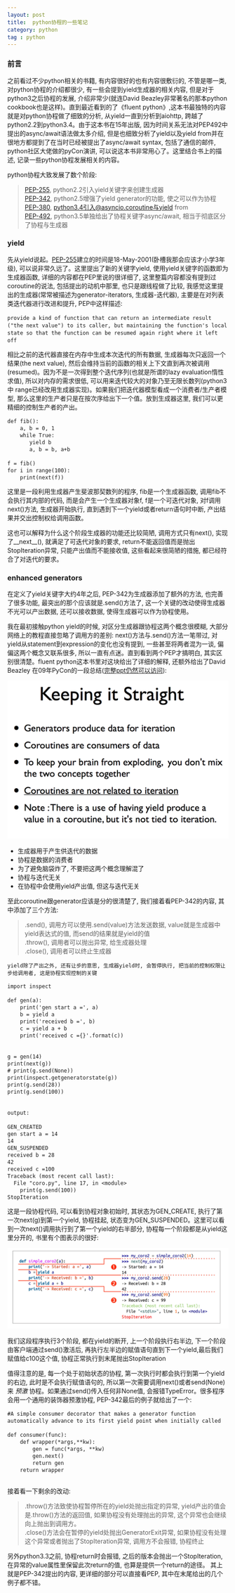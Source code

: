 ```yaml
---
layout: post
title:  python协程的一些笔记
category: python
tag : python
--- 
```

 
### 前言  

之前看过不少python相关的书籍, 有内容很好的也有内容很敷衍的, 不管是哪一类, 对python协程的介绍都很少, 有一些会提到yield生成器的相关内容, 但是对于python3之后协程的发展, 介绍非常少(就连David Beazley非常著名的那本python cookbook也是这样)。直到最近看到的了《fluent python》,这本书最独特的内容就是对python协程做了细致的分析, 从yield一直到分析到aiohttp, 跨越了python2.2到python3.4。由于这本书在15年出版, 因为时间关系无法对PEP492中提出的async/await语法做太多介绍, 但是也细致分析了yield以及yield from并在很地方都提到了在当时已经被提出了async/await syntax, 包括了通信的邮件, python社区大佬做的pyCon演讲, 可以说这本书非常用心了。这里结合书上的描述, 记录一些python协程发展相关的内容。  

python协程大致发展了数个阶段:  

>[PEP-255](https://www.python.org/dev/peps/pep-0255/), python2.2引入yield关键字来创建生成器    
>[PEP-342](https://www.python.org/dev/peps/pep-0342/), python2.5增强了yield generator的功能, 使之可以作为协程    
>[PEP-380](https://legacy.python.org/dev/peps/pep-0380/), python3.4引入@asyncio.coroutine与yield from      
>[PEP-492](https://www.python.org/dev/peps/pep-0492/), python3.5单独给出了协程关键字async/await, 相当于彻底区分了协程与生成器  

### yield  

先从yield说起。[PEP-255]((https://www.python.org/dev/peps/pep-0255/))建立的时间是18-May-2001(卧槽我那会应该才小学3年级), 可以说非常久远了。这里提出了新的关键字yield, 使用yield关键字的函数即为生成器函数, 详细的内容都在PEP里说的很详细了, 这里整篇内容都没有提到过coroutine的说法, 包括提出的动机中那里, 也只是跟线程做了比较, 我感觉这里提出的生成器(常常被描述为generator-iterators, 生成器-迭代器), 主要是在对列表类迭代器进行改进和提升, PEP中这样描述:  

`provide a kind of function that can return an intermediate result ("the next value") to its caller, but maintaining the function's local state so that the function can be resumed again right where it left off`  

相比之前的迭代器直接在内存中生成本次迭代的所有数据, 生成器每次只返回一个结果(the next value), 然后会维持当前的函数的相关上下文直到再次被调用(resumed)。因为不是一次得到整个迭代序列(也就是所谓的lazy evaluation惰性求值), 所以对内存的需求很低, 可以用来迭代较大的对象乃至无限长数列(python3中 range已经改用生成器实现)。如果我们把迭代器模型看成一个消费者/生产者模型, 那么这里的生产者只是在按次序给出下一个值。放到生成器这里, 我们可以更精细的控制生产者的产出。 

```
def fib():
    a, b = 0, 1
    while True:
       yield b
       a, b = b, a+b

f = fib()
for i in range(100):
	print(next(f))

```  

这里是一段利用生成器产生斐波那契数列的程序, fib是一个生成器函数, 调用fib不会执行其内部的代码, 而是会产生一个生成器对象f, f是一个可迭代对象, 对f调用next()方法, 生成器开始执行, 直到遇到下一个yield或者return语句时中断, 产出结果并交出控制权给调用函数。  

这也可以解释为什么这个阶段生成器的功能还比较简陋, 调用方式只有next(), 实现了__next__(), 就满足了可迭代对象的要求, return不能返回值而是抛出StopIteration异常, 只能产出值而不能接收值, 这些看起来很简陋的措施, 都已经符合了对迭代的要求。

### enhanced generators  

在定义了yield关键字大约4年之后, PEP-342为生成器添加了额外的方法, 也完善了很多功能, 最突出的那个应该就是.send()方法了, 这一个关键的改动使得生成器不光可以产出数据, 还可以接收数据, 使得生成器可以作为协程使用。

我在最初接触python yield的时候, 对区分生成器跟协程这两个概念很模糊, 大部分网络上的教程直接忽略了调用方的差别: next()方法与.send()方法一笔带过, 对yield从statement到expression的变化也没有提到, 一些甚至将两者混为一谈, 偏偏这两个概念又联系很多, 所以一直有点迷。直到看到两个PEP才搞明白, 其实区别很清楚。fluent python这本书里对这块给出了详细的解释, 还额外给出了David Beazley 在09年PyCon的一段总结([完整ppt仍然可以访问](http://www.dabeaz.com/coroutines/Coroutines.pdf)):    

<img src="/img/in-post/coroutineandgenerator.png">

* 生成器用于产生供迭代的数据  
* 协程是数据的消费者  
* 为了避免脑袋炸了, 不要把这两个概念理解混了  
* 协程与迭代无关  
* 在协程中会使用yield产出值, 但这与迭代无关  

至此coroutine跟generator应该是分的很清楚了, 我们接着看PEP-342的内容, 其中添加了三个方法:  
>.send(), 调用方可以使用.send(value)方法发送数据, value就是生成器中yield表达式的值, 而send的结果就是yield的值  
>.throw(), 调用者可以抛出异常, 给生成器处理  
>.close(), 调用者可以终止生成器   

`yield除了产出之外, 还有让步的意思, 生成器yield时, 会暂停执行, 把当前的控制权限让步给调用者, 这是协程实现控制的关键`  

```
import inspect

def gen(a):
	print('gen start a =', a)
	b = yield a
	print('received b =', b)
	c = yield a + b
	print('received c ={}'.format(c))


g = gen(14)
print(next(g))
# print(g.send(None))
print(inspect.getgeneratorstate(g))
print(g.send(28))
print(g.send(100))


output:  

GEN_CREATED
gen start a = 14
14
GEN_SUSPENDED
received b = 28
42
received c =100
Traceback (most recent call last):
  File "coro.py", line 17, in <module>
    print(g.send(100))
StopIteration

```
这是一段协程代码, 可以看到协程对象初始时, 其状态为GEN_CREATE, 执行了第一次next(g)到第一个yield, 协程挂起, 状态变为GEN_SUSPENDED。这里可以看到一次next()调用执行到了第一个yield的右半部分, 协程每一个阶段都是从yield这里分开的, 书里有个图表示的很好:  

<img src="/img/in-post/yield_coro.png">

我们这段程序执行3个阶段, 都在yield的断开, 上一个阶段执行右半边, 下一个阶段由客户端通过send()激活后, 再执行左半边的赋值语句直到下一个yield,最后我们赋值给c100这个值, 协程正常执行到末尾抛出StopIteration  

值得注意的是, 每一个处于初始状态的协程, 第一次执行时都会执行到第一个yield的右边, 此时是不会执行赋值语句的, 所以第一次需要调用next()或者send(None)来 *预激* 协程。如果通过send()传入任何非None值, 会报错TypeError。很多程序会用一个通用的装饰器预激协程, PEP-342最后的例子就给出了一个:  

```
#A simple consumer decorator that makes a generator function automatically advance to its first yield point when initially called

def consumer(func):
    def wrapper(*args,**kw):
        gen = func(*args, **kw)
        gen.next()
        return gen
    return wrapper
    
```

接着看一下剩余的改动:  
>.throw()方法致使协程暂停所在的yield处抛出指定的异常, yield产出的值会是.throw()方法的返回值, 如果协程没有处理抛出的异常, 这个异常也会继续向上抛出到调用方。  
>.close()方法会在暂停的yield处抛出GeneratorExit异常, 如果协程没有处理这个异常或者抛出了StopIteration异常, 调用方不会报错, 协程终止  

另外python3.3之前, 协程return时会报错, 之后的版本会抛出一个StopIteration, 在异常的value属性里保留此次return的值, 也算是提供一个return的途径。 其上就是PEP-342提出的内容, 更详细的部分可以直接看PEP, 其中在末尾给出的几个例子都不错。  

  





